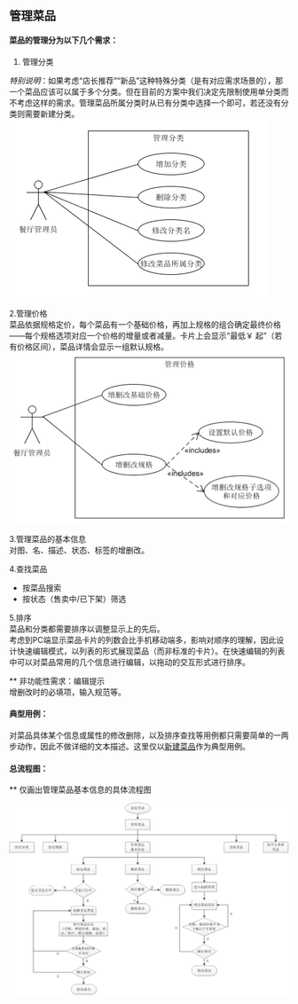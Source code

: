 ## 管理菜品

#### 菜品的管理分为以下几个需求：

1. 管理分类 

*特别说明*：如果考虑“店长推荐”“新品”这种特殊分类（是有对应需求场景的），那一个菜品应该可以属于多个分类。但在目前的方案中我们决定先限制使用单分类而不考虑这样的需求。管理菜品所属分类时从已有分类中选择一个即可，若还没有分类则需要新建分类。  
![分类管理](img_use_case/manage_category.png)
		
2.管理价格  
菜品依据规格定价，每个菜品有一个基础价格，再加上规格的组合确定最终价格——每个规格选项对应一个价格的增量或者减量。卡片上会显示“最低￥ 起”（若有价格区间），菜品详情会显示一组默认规格。
![价格管理](img_use_case/manage_specifications.png)

3.管理菜品的基本信息  
对图、名、描述、状态、标签的增删改。

4.查找菜品  
- 按菜品搜索
- 按状态（售卖中/已下架）筛选

5.排序  
菜品和分类都需要排序以调整显示上的先后。  
考虑到PC端显示菜品卡片的列数会比手机移动端多，影响对顺序的理解，因此设计快速编辑模式，以列表的形式展现菜品（而非标准的卡片）。在快速编辑的列表中可以对菜品常用的几个信息进行编辑，以拖动的交互形式进行排序。
		
** 非功能性需求：编辑提示  
增删改时的必填项，输入规范等。


#### 典型用例：
对菜品具体某个信息或属性的修改删除，以及排序查找等用例都只需要简单的一两步动作，因此不做详细的文本描述。这里仅以[新建菜品](create_a_dish.md)作为典型用例。

#### 总流程图：

** 仅画出管理菜品基本信息的具体流程图

![菜品流程图](img_activity/manageDishes_fc.png)